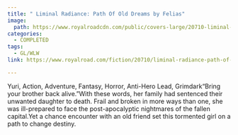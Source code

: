 ```yaml
---
title: " Liminal Radiance: Path Of Old Dreams by Felias"
image:
  path: https://www.royalroadcdn.com/public/covers-large/20710-liminal-radiance-path-of-old-dreams.jpg
categories:
  - COMPLETED
tags:
  - GL/WLW
link: https://www.royalroad.com/fiction/20710/liminal-radiance-path-of-old-dreams

---
```

Yuri, Action, Adventure, Fantasy, Horror, Anti-Hero Lead, Grimdark“Bring your brother back alive.”With these words, her family had sentenced their unwanted daughter to death. Frail and broken in more ways than one, she was ill-prepared to face the post-apocalyptic nightmares of the fallen capital.Yet a chance encounter with an old friend set this tormented girl on a path to change destiny.

